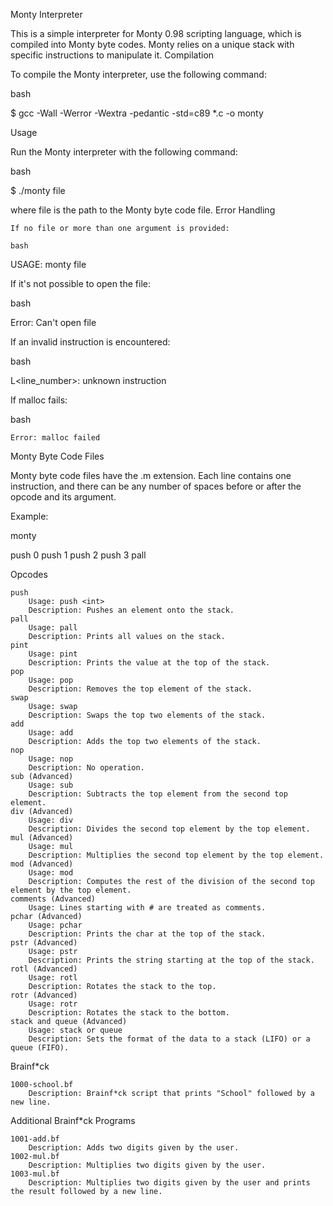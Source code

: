 Monty Interpreter

This is a simple interpreter for Monty 0.98 scripting language, which is compiled into Monty byte codes. Monty relies on a unique stack with specific instructions to manipulate it.
Compilation

To compile the Monty interpreter, use the following command:

bash

$ gcc -Wall -Werror -Wextra -pedantic -std=c89 *.c -o monty

Usage

Run the Monty interpreter with the following command:

bash

$ ./monty file

where file is the path to the Monty byte code file.
Error Handling

    If no file or more than one argument is provided:

    bash

USAGE: monty file

If it's not possible to open the file:

bash

Error: Can't open file <file>

If an invalid instruction is encountered:

bash

L<line_number>: unknown instruction <opcode>

If malloc fails:

bash

    Error: malloc failed

Monty Byte Code Files

Monty byte code files have the .m extension. Each line contains one instruction, and there can be any number of spaces before or after the opcode and its argument.

Example:

monty

push 0
push 1
push 2
push 3
pall

Opcodes

    push
        Usage: push <int>
        Description: Pushes an element onto the stack.
    pall
        Usage: pall
        Description: Prints all values on the stack.
    pint
        Usage: pint
        Description: Prints the value at the top of the stack.
    pop
        Usage: pop
        Description: Removes the top element of the stack.
    swap
        Usage: swap
        Description: Swaps the top two elements of the stack.
    add
        Usage: add
        Description: Adds the top two elements of the stack.
    nop
        Usage: nop
        Description: No operation.
    sub (Advanced)
        Usage: sub
        Description: Subtracts the top element from the second top element.
    div (Advanced)
        Usage: div
        Description: Divides the second top element by the top element.
    mul (Advanced)
        Usage: mul
        Description: Multiplies the second top element by the top element.
    mod (Advanced)
        Usage: mod
        Description: Computes the rest of the division of the second top element by the top element.
    comments (Advanced)
        Usage: Lines starting with # are treated as comments.
    pchar (Advanced)
        Usage: pchar
        Description: Prints the char at the top of the stack.
    pstr (Advanced)
        Usage: pstr
        Description: Prints the string starting at the top of the stack.
    rotl (Advanced)
        Usage: rotl
        Description: Rotates the stack to the top.
    rotr (Advanced)
        Usage: rotr
        Description: Rotates the stack to the bottom.
    stack and queue (Advanced)
        Usage: stack or queue
        Description: Sets the format of the data to a stack (LIFO) or a queue (FIFO).

Brainf*ck

    1000-school.bf
        Description: Brainf*ck script that prints "School" followed by a new line.

Additional Brainf*ck Programs

    1001-add.bf
        Description: Adds two digits given by the user.
    1002-mul.bf
        Description: Multiplies two digits given by the user.
    1003-mul.bf
        Description: Multiplies two digits given by the user and prints the result followed by a new line.
